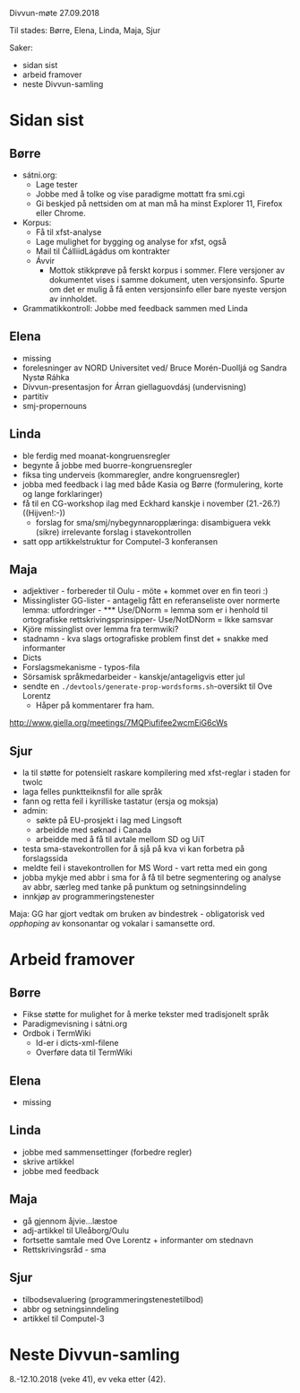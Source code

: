 Divvun-møte 27.09.2018

Til stades: Børre, Elena, Linda, Maja, Sjur

Saker:
* sidan sist
* arbeid framover
* neste Divvun-samling

#  Sidan sist

##  Børre
* sátni.org:
    - Lage tester
    - Jobbe med å tolke og vise paradigme mottatt fra smi.cgi
    - Gi beskjed på nettsiden om at man må ha minst Explorer 11, Firefox eller
   Chrome.
* Korpus:
    - Få til xfst-analyse
    - Lage mulighet for bygging og analyse for xfst, også
    - Mail til ČálliidLágádus om kontrakter
    - Ávvir
        - Mottok stikkprøve på ferskt korpus i sommer. Flere versjoner av dokumentet
    vises i samme dokument, uten versjonsinfo. Spurte om det er mulig å få enten
    versjonsinfo eller bare nyeste versjon av innholdet.
* Grammatikkontroll: Jobbe med feedback sammen med Linda

##  Elena
* missing
* forelesninger av NORD Universitet ved/ Bruce Morén-Duolljá og Sandra Nystø
  Ráhka
* Divvun-presentasjon for Árran giellaguovdásj (undervisning)
* partitiv
* smj-propernouns

##  Linda
* ble ferdig med moanat-kongruensregler
* begynte å jobbe med buorre-kongruensregler
* fiksa ting underveis (kommaregler, andre kongruensregler)
* jobba med feedback i lag med både Kasia og Børre (formulering, korte og lange
  forklaringer)
* få til en CG-workshop ilag med Eckhard kanskje i november (21.-26.?)
  ((Hijven!:-))
    - forslag for sma/smj/nybegynnaropplæringa: disambiguera vekk (sikre)
   irrelevante forslag i stavekontrollen
* satt opp artikkelstruktur for Computel-3 konferansen

##  Maja
* adjektiver - forbereder til Oulu - möte + kommet over en fin teori :)
* Missinglister GG-lister - antagelig fått en referanseliste over normerte
  lemma: utfordringer - *** Use/DNorm = lemma som er i henhold til ortografiske
  rettskrivingsprinsipper-  Use/NotDNorm = Ikke samsvar
* Kjöre missinglist over lemma fra termwiki?
* stadnamn - kva slags ortografiske problem finst det + snakke med informanter
* Dicts 
* Forslagsmekanisme - typos-fila
* Sörsamisk språkmedarbeider - kanskje/antageligvis etter jul
* sendte en `./devtools/generate-prop-wordsforms.sh`-oversikt til Ove Lorentz
  - Håper på kommentarer fra ham.

http://www.giella.org/meetings/7MQPiufifee2wcmEiG6cWs   

##  Sjur
* la til støtte for potensielt raskare kompilering med xfst-reglar i staden for
  twolc
* laga felles punktteiknsfil for alle språk
* fann og retta feil i kyrilliske tastatur (ersja og moksja)
* admin:
    - søkte på EU-prosjekt i lag med Lingsoft
    - arbeidde med søknad i Canada
    - arbeidde med å få til avtale mellom SD og UiT
* testa sma-stavekontrollen for å sjå på kva vi kan forbetra på forslagssida
* meldte feil i stavekontrollen for MS Word - vart retta med ein gong
* jobba mykje med abbr i sma for å få til betre segmentering og analyse av abbr,
  særleg med tanke på punktum og setningsinndeling
* innkjøp av programmeringstenester

Maja: GG har gjort vedtak om bruken av bindestrek - obligatorisk ved
*opphoping* av konsonantar og vokalar i samansette ord.

# Arbeid framover

##  Børre
* Fikse støtte for mulighet for å merke tekster med tradisjonelt språk
* Paradigmevisning i sátni.org
* Ordbok i TermWiki
    - Id-er i dicts-xml-filene
    - Overføre data til TermWiki

##  Elena
* missing

##  Linda
* jobbe med sammensettinger (forbedre regler)
* skrive artikkel
* jobbe med feedback

##  Maja
* gå gjennom åjvie...læstoe
* adj-artikkel til Uleåborg/Oulu
* fortsette samtale med Ove Lorentz + informanter om stednavn
* Rettskrivingsråd - sma

##  Sjur
* tilbodsevaluering (programmeringstenestetilbod)
* abbr og setningsinndeling
* artikkel til Computel-3

# Neste Divvun-samling

8.-12.10.2018 (veke 41), ev veka etter (42).
